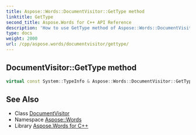 ```yaml
---
title: Aspose::Words::DocumentVisitor::GetType method
linktitle: GetType
second_title: Aspose.Words for C++ API Reference
description: 'How to use GetType method of Aspose::Words::DocumentVisitor class in C++.'
type: docs
weight: 2000
url: /cpp/aspose.words/documentvisitor/gettype/
---
```

## DocumentVisitor::GetType method




```cpp
virtual const System::TypeInfo & Aspose::Words::DocumentVisitor::GetType() const override
```

## See Also

* Class [DocumentVisitor](../)
* Namespace [Aspose::Words](../../)
* Library [Aspose.Words for C++](../../../)
